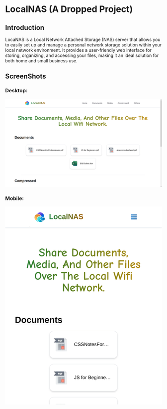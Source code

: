 # LocalNAS (A Dropped Project)

## Introduction

LocaNAS is a Local Network Attached Storage (NAS) server that allows you to easily set up and manage a personal network storage solution within your local network environment. It provides a user-friendly web interface for storing, organizing, and accessing your files, making it an ideal solution for both home and small business use.

## ScreenShots

### Desktop:
![Alt text](/screenshots/LocalNAS-desktop.png?raw=true "LocalNAS-Desktop")

### Mobile:
![Alt text](/screenshots/LocalNAS-mobile.png?raw=true "LocalNAS-Mobile")
